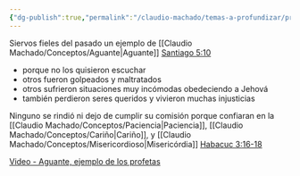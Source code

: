 ```yaml
---
{"dg-publish":true,"permalink":"/claudio-machado/temas-a-profundizar/profetas/"}
---
```


Siervos fieles del pasado un ejemplo de [[Claudio Machado/Conceptos/Aguante\|Aguante]] [Santiago 5:10](https://wol.jw.org/es/wol/b/r4/lp-s/nwtsty/59/5#v=59:5:10)
- porque no los quisieron escuchar 
- otros fueron golpeados y maltratados 
- otros sufrieron situaciones muy incómodas obedeciendo a Jehová 
- también perdieron seres queridos y vivieron muchas injusticias 

Ninguno se rindió ni dejo de cumplir su comisión porque confiaran en la [[Claudio Machado/Conceptos/Paciencia\|Paciencia]], [[Claudio Machado/Conceptos/Cariño\|Cariño]], y [[Claudio Machado/Conceptos/Misericordioso\|Misericórdia]] [Habacuc 3:16-18](https://wol.jw.org/es/wol/b/r4/lp-s/nwtsty/35/3#v=35:3:16-35:3:18) 

[Video - Aguante, ejemplo de los profetas](https://www.jw.org/finder?srcid=jwlshare&wtlocale=S&lank=pub-jwbvod25_10_VIDEO)